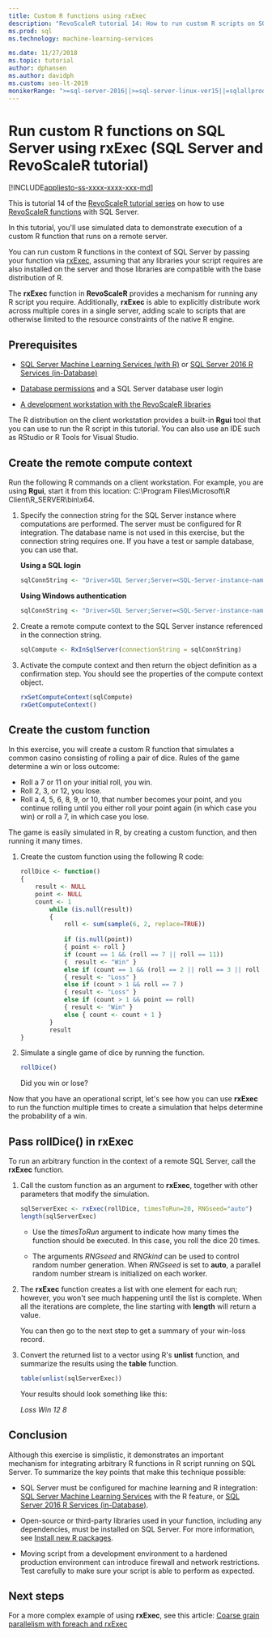 ```yaml
---
title: Custom R functions using rxExec
description: "RevoScaleR tutorial 14: How to run custom R scripts on SQL Server using RevoScaleR functions."
ms.prod: sql
ms.technology: machine-learning-services

ms.date: 11/27/2018  
ms.topic: tutorial
author: dphansen
ms.author: davidph
ms.custom: seo-lt-2019
monikerRange: ">=sql-server-2016||>=sql-server-linux-ver15||=sqlallproducts-allversions"
---
```

# Run custom R functions on SQL Server using rxExec (SQL Server and RevoScaleR tutorial)
[!INCLUDE[appliesto-ss-xxxx-xxxx-xxx-md](../../includes/appliesto-ss-xxxx-xxxx-xxx-md.md)]

This is tutorial 14 of the [RevoScaleR tutorial series](deepdive-data-science-deep-dive-using-the-revoscaler-packages.md) on how to use [RevoScaleR functions](https://docs.microsoft.com/machine-learning-server/r-reference/revoscaler/revoscaler) with SQL Server.

In this tutorial, you'll use simulated data to demonstrate execution of a custom R function that runs on a remote server.

You can run custom R functions in the context of SQL Server by passing your function via [rxExec](https://docs.microsoft.com/machine-learning-server/r-reference/revoscaler/rxexec), assuming that any libraries your script requires are also installed on the server and those libraries are compatible with the base distribution of R. 

The **rxExec** function in **RevoScaleR** provides a mechanism for running any R script you require. Additionally,  **rxExec** is able to explicitly distribute work across multiple cores in a single server, adding scale to scripts that are otherwise limited to the resource constraints of the native R engine.

## Prerequisites

+ [SQL Server Machine Learning Services (with R)](../install/sql-machine-learning-services-windows-install.md) or [SQL Server 2016 R Services (in-Database)](../install/sql-r-services-windows-install.md)
  
+ [Database permissions](../security/user-permission.md) and a SQL Server database user login

+ [A development workstation with the RevoScaleR libraries](../r/set-up-a-data-science-client.md)

The R distribution on the client workstation provides a built-in **Rgui** tool that you can use to run the R script in this tutorial. You can also use an IDE such as RStudio or R Tools for Visual Studio.

## Create the remote compute context

Run the following R commands on a client workstation. For example, you are using **Rgui**, start it from this location: C:\Program Files\Microsoft\R Client\R_SERVER\bin\x64\.

1. Specify the connection string for the SQL Server instance where computations are performed. The server must be configured for R integration. The database name is not used in this exercise, but the connection string requires one. If you have a test or sample database, you can use that.

    **Using a SQL login**

    ```R
    sqlConnString <- "Driver=SQL Server;Server=<SQL-Server-instance-name>; Database=<database-name>;Uid=<SQL-user-name>;Pwd=<password>"
    ```

    **Using Windows authentication**

    ```R
    sqlConnString <- "Driver=SQL Server;Server=<SQL-Server-instance-name>;Database=<database-name>;Trusted_Connection=True"
    ```

2. Create a remote compute context to the SQL Server instance referenced in the connection string.

    ```R
    sqlCompute <- RxInSqlServer(connectionString = sqlConnString)
    ```

3. Activate the compute context and then return the object definition as a confirmation step. You should see the properties of the compute context object.

    ```R
    rxSetComputeContext(sqlCompute)
    rxGetComputeContext()
    ```

## Create the custom function

In this exercise, you will create a custom R function that simulates a common casino consisting of rolling a pair of dice. Rules of the game determine a win or loss outcome:

+ Roll a 7 or 11 on your initial roll, you win.
+ Roll 2, 3, or 12, you lose.
+ Roll a 4, 5, 6, 8, 9, or 10, that number becomes your point, and you continue rolling until you either roll your point again (in which case you win) or roll a 7, in which case you lose.

The game is easily simulated in R, by creating a custom function, and then running it many times.

1.  Create the custom function using the following R code:
  
    ```R
    rollDice <- function()
    {
        result <- NULL
        point <- NULL
        count <- 1
            while (is.null(result))
            {
                roll <- sum(sample(6, 2, replace=TRUE))
  
                if (is.null(point))
                { point <- roll }
                if (count == 1 && (roll == 7 || roll == 11))
                {  result <- "Win" }
                else if (count == 1 && (roll == 2 || roll == 3 || roll == 12))
                { result <- "Loss" }
                else if (count > 1 && roll == 7 )
                { result <- "Loss" }
                else if (count > 1 && point == roll)
                { result <- "Win" }
                else { count <- count + 1 }
            }
            result
    }
    ```
  
2.  Simulate a single game of dice by running the function.
  
    ```R
    rollDice()
    ```
  
    Did you win or lose?
  
Now that you have an operational script, let's see how you can use **rxExec** to run the function multiple times to create a simulation that helps determine the probability of a win.

## Pass rollDice() in rxExec

To run an arbitrary function in the context of a remote SQL Server, call the **rxExec** function.

1. Call the custom function as an argument to **rxExec**, together with other parameters that modify the simulation.
  
    ```R
    sqlServerExec <- rxExec(rollDice, timesToRun=20, RNGseed="auto")
    length(sqlServerExec)
    ```
  
    + Use the *timesToRun* argument to indicate how many times the function should be executed.  In this case, you roll the dice 20 times.
  
    + The arguments *RNGseed* and *RNGkind* can be used to control random number generation. When *RNGseed* is set to **auto**, a parallel random number stream is initialized on each worker.
  
2. The **rxExec** function creates a list with one element for each run; however, you won't see much happening until the list is complete. When all the iterations are complete, the line starting with **length** will return a value.
  
    You can then go to the next step to get a summary of your win-loss record.
  
3. Convert the returned list to a vector using R's **unlist** function, and summarize the results using the **table** function.
  
    ```R
    table(unlist(sqlServerExec))
    ```
  
    Your results should look something like this:
  
     *Loss  Win*
     *12  8*

## Conclusion

Although this exercise is simplistic, it demonstrates an important mechanism for integrating arbitrary R functions in R script running on SQL Server. To summarize the key points that make this technique possible:

+ SQL Server must be configured for machine learning and R integration: [SQL Server Machine Learning Services](../install/sql-machine-learning-services-windows-install.md) with the R feature, or [SQL Server 2016 R Services (in-Database)](../install/sql-r-services-windows-install.md).

+ Open-source or third-party libraries used in your function, including any dependencies, must be installed on SQL Server. For more information, see [Install new R packages](../package-management/install-additional-r-packages-on-sql-server.md).

+ Moving script from a development environment to a hardened production environment can introduce firewall and network restrictions. Test carefully to make sure your script is able to perform as expected.

## Next steps

For a more complex example of using **rxExec**, see this article: [Coarse grain parallelism with foreach and rxExec](https://blog.revolutionanalytics.com/2015/04/coarse-grain-parallelism-with-foreach-and-rxexec.html)
